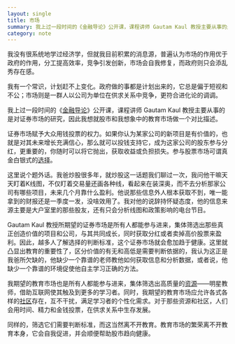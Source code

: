 ```yaml
---
layout: single
title: 市场
summary: 我上过一段时间的《金融导论》公开课，课程讲师 Gautam Kaul 教授主要从事的是对证券市场的研究，因此我想就股市和我想象中的教育市场做一个对比描述。
category: note
---
```


我没有很系统地学过经济学，但就我目前积累的消息源，普遍认为市场的作用优于政府的作用，分工提高效率，竞争引发创新，市场会自我修复，而政府则只会添乱秀存在感。

我有一个常识，计划赶不上变化。政府做的事都是计划出来的，它总是偏于短视和不公；市场则是一群人以公司为单位在供求关系中竞争，更符合进化论的调调。

我上过一段时间的《[金融导论](http://blog.lizunlong.com/post/85510624070/summary-finance)》公开课，课程讲师 Gautam Kaul 教授主要从事的是对证券市场的研究，因此我想就股市和我想象中的教育市场做一个对比描述。

证券市场赋予大众用钱投票的权力。如果你认为某家公司的新项目是有价值的，也就是对其未来增长充满信心，那么就可以投钱支持它，成为这家公司的股东参与分红，更重要的，你随时可以将它抛出，获取收益或负担损失。参与股票市场可谓真金白银式的[选择](/note/choice.html)。

这里说个题外话。我爸炒股很多年，就炒股这一话题我们聊过一次，我问他干嘛天天盯着K线图，不仅盯着交易量还画各种线，看起来在装深奥，而不去分析那家公司有哪些项目，未来几个月靠什么盈利。他说那些信息外人根本获取不到，唯一能拿到的财报还是一季度一发，没啥效用了。我对他的说辞持怀疑态度，他的信息来源主要是大户室里的那些股友，还有只会分析线图和政策影响的电台节目。

Gautam Kaul 教授所期望的证券市场是所有人都能参与进来，集体筛选出那些真正创造价值的项目和公司，与其共同成长，同时获取分红或者卖掉高价股票来盈利。因此，越多人了解选择的判断标准，这个证券市场就会愈加趋于健康。这里就凸显出教育的重要性了，区分价值的有无和高低是需要判断依据的，我认为这正是我爸所欠缺的，他缺少一个靠谱的老师教他如何获取信息和分析数据，或者说，他缺少一个靠谱的环境促使他自主学习正确的方法。

我期望的教育市场也是所有人都能参与进来，集体筛选出高质量的[资源](/note/resource.html)——明星教师，借助互联网使其触及到更多的学习者。同时，我期望的教育市场应允许各式各样的[社区](/note/community.html)存在，互不干扰，满足学习者的个性化需求。对于那些资源和社区，人们会用时间、精力和金钱投票，在供求关系中生存发展。

同样的，筛选它们需要判断标准，而这当然离不开教育。教育市场的繁荣离不开教育本身，它会自我促进，并会顺便帮助股市趋向健康。
